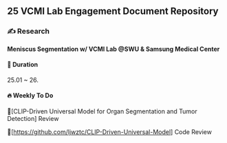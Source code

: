 ## 25 VCMI Lab Engagement Document Repository

### ✍️ Research
**Meniscus Segmentation w/ VCMI Lab @SWU & Samsung Medical Center**

#### 📅 Duration
25.01 ~ 26.

#### 🔥 Weekly To Do
📍[CLIP-Driven Universal Model for Organ Segmentation and Tumor Detection] Review

📍[https://github.com/ljwztc/CLIP-Driven-Universal-Model] Code Review
